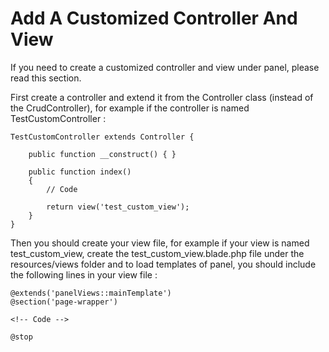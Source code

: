 # Add A Customized Controller And View

If you need to create a customized controller and view under panel, please read this section.

First create a controller and extend it from the Controller class (instead of the CrudController), for example if the controller is named TestCustomController :

	TestCustomController extends Controller {

		public function __construct() { }

		public function index()
		{
			// Code

			return view('test_custom_view');
		}
	}

Then you should create your view file, for example if your view is named test_custom_view, create the test_custom_view.blade.php file under the resources/views folder and to load templates of panel, you should include the following lines in your view file :

	@extends('panelViews::mainTemplate')
	@section('page-wrapper')

	<!-- Code -->

	@stop
